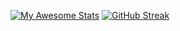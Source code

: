 [![My Awesome Stats](https://awesome-github-stats.azurewebsites.net/user-stats/vantesh?cardType=level&theme=gotham&preferLogin=false&Border=00000000)](https://git.io/awesome-stats-card)
[![GitHub Streak](https://streak-stats.demolab.com?user=Vantesh&theme=gotham&hide_border=true&card_width=370)](https://git.io/streak-stats)
